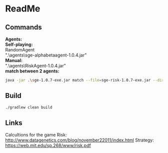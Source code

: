 # ReadMe
## Commands
**Agents:** \
**Self-playing:** \
RandomAgent \
".\agents\sge-alphabetaagent-1.0.4.jar" \
**Manual:** \
".\agents\RiskAgent-1.0.4.jar" \
**match between 2 agents:**
```bash
java -jar .\sge-1.0.7-exe.jar match --file=sge-risk-1.0.7-exe.jar --directory=agents --agent RandomAgent RandomAgent

```
## Build
```bash
./gradlew clean build
```
## Links
Calcultions for the game Risk: \
http://www.datagenetics.com/blog/november22011/index.html
Strategy: \
https://web.mit.edu/sp.268/www/risk.pdf


